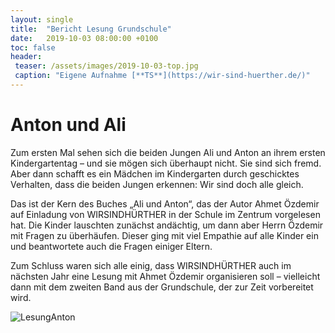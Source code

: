 ```yaml
---
layout: single
title:  "Bericht Lesung Grundschule"
date:   2019-10-03 08:00:00 +0100
toc: false
header:
 teaser: /assets/images/2019-10-03-top.jpg
 caption: "Eigene Aufnahme [**TS**](https://wir-sind-huerther.de/)"
---
```


# Anton und Ali

Zum ersten Mal sehen sich die beiden Jungen Ali und Anton an ihrem ersten Kindergartentag – 
und sie mögen sich überhaupt nicht. Sie sind sich fremd. Aber dann schafft es ein Mädchen im Kindergarten durch 
geschicktes Verhalten, dass die beiden Jungen erkennen: Wir sind doch alle gleich. 

Das ist der Kern des Buches „Ali und Anton“, das der Autor Ahmet Özdemir auf Einladung von WIRSINDHÜRTHER in der 
Schule im Zentrum vorgelesen hat. Die Kinder lauschten zunächst andächtig, um dann aber Herrn Özdemir mit Fragen zu überhäufen. 
Dieser ging mit viel Empathie auf alle Kinder ein und beantwortete auch die Fragen einiger Eltern.

Zum Schluss waren sich alle einig, dass WIRSINDHÜRTHER auch im nächsten Jahr eine Lesung mit Ahmet Özdemir organisieren soll – 
vielleicht dann mit dem zweiten Band aus der Grundschule, der zur Zeit vorbereitet wird.

![LesungAnton](/assets/images/2019-10-03-FotoLesungÖzdemir.jpg)
